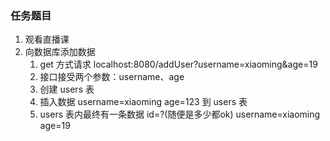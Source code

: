 ### 任务题目

1. 观看直播课
2. 向数据库添加数据
   1. get 方式请求 localhost:8080/addUser?username=xiaoming&age=19
   2. 接口接受两个参数：username、age
   3. 创建 users 表
   4. 插入数据 username=xiaoming age=123 到 users 表
   5. users 表内最终有一条数据 id=?(随便是多少都ok) username=xiaoming age=19
